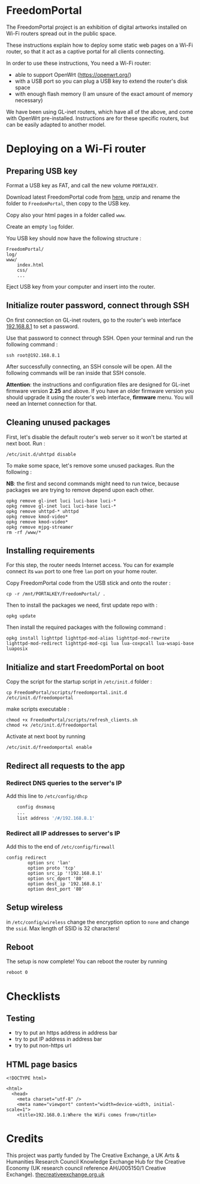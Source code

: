 FreedomPortal
==============

The FreedomPortal project is an exhibition of digital artworks installed on Wi-Fi routers spread out in the public space.

These instructions explain how to deploy some static web pages on a Wi-Fi router, so that it act as a captive portal for all clients connecting.

In order to use these instructions, You need a Wi-Fi router:

- able to support OpenWrt (https://openwrt.org/)
- with a USB port so you can plug a USB key to extend the router's disk space
- with enough flash memory (I am unsure of the exact amount of memory necessary)

We have been using GL-inet routers, which have all of the above, and come with OpenWrt pre-installed. Instructions are for these specific routers, but can be easily adapted to another model.


Deploying on a Wi-Fi router
==============================


Preparing USB key
--------------------

Format a USB key as FAT, and call the new volume `PORTALKEY`.

Download latest FreedomPortal code from [here](https://github.com/sebpiq/FreedomPortal/archive/master.zip), unzip and rename the folder to `FreedomPortal`, then copy to the USB key. 

Copy also your html pages in a folder called `www`. 

Create an empty `log` folder. 

You USB key should now have the following structure :

```
FreedomPortal/
log/
www/
    index.html
    css/
    ...
```

Eject USB key from your computer and insert into the router.


Initialize router password, connect through SSH
------------------------------------------------

On first connection on GL-inet routers, go to the router's web interface [192.168.8.1](http://192.168.8.1) to set a password.

Use that password to connect through SSH. Open your terminal and run the following command :

```
ssh root@192.168.8.1
```

After successfully connecting, an SSH console will be open. All the following commands will be ran inside that SSH console.

**Attention**: the instructions and configuration files are designed for GL-inet firmware version **2.25** and above. If you have an older firmware version you should upgrade it using the router's web interface, **firmware** menu. You will need an Internet connection for that.

Cleaning unused packages 
----------------------------

First, let's disable the default router's web server so it won't be started at next boot. Run :

```
/etc/init.d/uhttpd disable
```

To make some space, let's remove some unused packages. Run the following :

**NB**: the first and second commands might need to run twice, because packages we are trying to remove depend upon each other. 

```
opkg remove gl-inet luci luci-base luci-*
opkg remove gl-inet luci luci-base luci-*
opkg remove uhttpd-* uhttpd
opkg remove kmod-video*
opkg remove kmod-video*
opkg remove mjpg-streamer
rm -rf /www/*
```


Installing requirements
--------------------------

For this step, the router needs Internet access. You can for example connect its `wan` port to one free `lan` port on your home router.

Copy FreedomPortal code from the USB stick and onto the router :

```
cp -r /mnt/PORTALKEY/FreedomPortal/ .
```

Then to install the packages we need, first update repo with :

```
opkg update
```

Then install the required packages with the following command : 

```
opkg install lighttpd lighttpd-mod-alias lighttpd-mod-rewrite lighttpd-mod-redirect lighttpd-mod-cgi lua lua-coxpcall lua-wsapi-base luaposix
```


Initialize and start FreedomPortal on boot
-------------------------------------------

Copy the script for the startup script in `/etc/init.d` folder : 

```
cp FreedomPortal/scripts/freedomportal.init.d /etc/init.d/freedomportal
```

make scripts executable : 

```
chmod +x FreedomPortal/scripts/refresh_clients.sh
chmod +x /etc/init.d/freedomportal
```

Activate at next boot by running 

```
/etc/init.d/freedomportal enable
```


Redirect all requests to the app
------------------------------------

### Redirect DNS queries to the server's IP

Add this line to `/etc/config/dhcp`

```bash
    config dnsmasq
    ...
    list address '/#/192.168.8.1'
```


### Redirect all IP addresses to server's IP

Add this to the end of `/etc/config/firewall`

```
config redirect
        option src 'lan'
        option proto 'tcp'
        option src_ip '!192.168.8.1'
        option src_dport '80'
        option dest_ip '192.168.8.1'
        option dest_port '80'
```


Setup wireless
-----------------

in `/etc/config/wireless` change the encryption option to `none` and change the `ssid`. Max length of SSID is 32 characters!


Reboot
-------

The setup is now complete! You can reboot the router by running 

```
reboot 0
```

Checklists
=============

Testing
-----------

- try to put an https address in address bar
- try to put IP address in address bar
- try to put non-https url


HTML page basics
-------------------

```
<!DOCTYPE html>

<html>
  <head>
    <meta charset="utf-8" />
    <meta name="viewport" content="width=device-width, initial-scale=1">
    <title>192.168.0.1:Where the WiFi comes from</title>
```

Credits
==========

This project was partly funded by The Creative Exchange, a UK Arts & Humanities Research Council Knowledge Exchange Hub for the Creative Economy (UK research council reference AH/J005150/1 Creative Exchange). [thecreativeexchange.org.uk](http://thecreativeexchange.org.uk)

